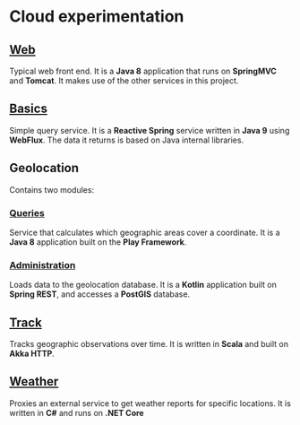 # Cloud experimentation

## [Web](web)
Typical web front end. It is a **Java 8** application that runs on **SpringMVC** and **Tomcat**. It makes use of the other services in this project.

## [Basics](basics)
Simple query service. It is a **Reactive Spring** service written in **Java 9** using **WebFlux**. The data it returns is based on Java internal libraries.

## Geolocation
Contains two modules:

### [Queries](geolocation/queries)
Service that calculates which geographic areas cover a coordinate. It is a **Java 8** application built on the **Play Framework**.

### [Administration](geolocation/admin)
Loads data to the geolocation database. It is a **Kotlin** application built on **Spring REST**, and accesses a **PostGIS** database.

## [Track](track)
Tracks geographic observations over time. It is written in **Scala** and built on **Akka HTTP**.

## [Weather](weather)
Proxies an external service to get weather reports for specific locations. It is written in **C#** and runs on **.NET Core**
